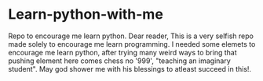 # Learn-python-with-me
Repo to encourage me learn python.
Dear reader, 
   This is a very selfish repo made solely to encourage me learn programming. I needed some elemets to encourage me learn python, after trying many weird ways to bring that pushing element here comes chess no '999', "teaching an imaginary student". May god shower me with his blessings to atleast succeed in this!.

